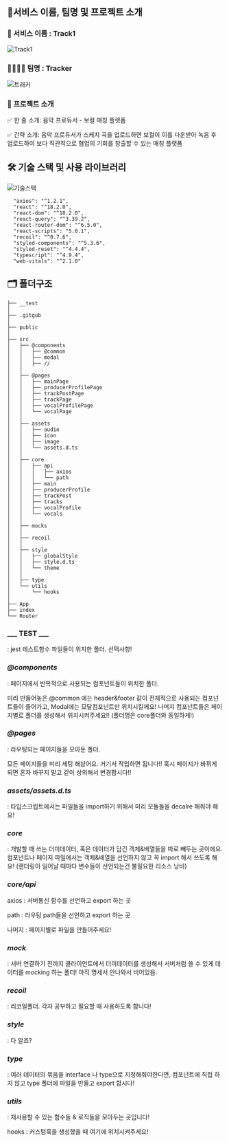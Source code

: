 ## 💙서비스 이름, 팀명 및 프로젝트 소개

### 🚚 서비스 이름 : Track1

![Track1](https://user-images.githubusercontent.com/70846061/210478155-4e5110f4-fc47-4635-ac1e-d1bf4ef9ab18.png)

### 👨‍👩‍👦‍👦 팀명 : Tracker

![트래커](https://user-images.githubusercontent.com/70846061/210478421-3dd3d11d-471e-412a-b64e-802b5aa3ff92.jpeg)

### 📑 프로젝트 소개

✅ 한 줄 소개: 음악 프로듀서 - 보컬 매칭 플랫폼

✅ 간략 소개: 음악 프로듀서가 스케치 곡을 업로드하면 보컬이 이를 다운받아 녹음 후 업로드하여 보다 직관적으로 협업의 기회를 창출할 수 있는 매칭 플랫폼

## 🛠️ 기술 스택 및 사용 라이브러리

![기술스택](https://user-images.githubusercontent.com/70846061/210489329-c03c1357-ce80-49cb-a2b6-32b800a3765a.png)

```
  "axios": "^1.2.1",
  "react": "^18.2.0",
  "react-dom": "^18.2.0",
  "react-query": "^3.39.2",
  "react-router-dom": "^6.5.0",
  "react-scripts": "5.0.1",
  "recoil": "^0.7.6",
  "styled-components": "^5.3.6",
  "styled-reset": "^4.4.4",
  "typescript": "^4.9.4",
  "web-vitals": "^2.1.0"
```

## 🗂 폴더구조

```
├── __test
│
├── .gitgub
│
├── public
│
├── src
│   ├── @components
│   │   ├── @common
│   │   ├── modal
│   │   ├── //
│   │
│   ├── @pages
│   │   ├── mainPage
│   │   ├── producerProfilePage
│   │   ├── trackPostPage
│   │   ├── trackPage
│   │   ├── vocalProfilePage
│   │   └── vocalPage
│   │
│   ├── assets
│   │   ├── audio
│   │   ├── icon
│   │   ├── image
│   │   └── assets.d.ts
│   │
│   ├── core
│   │   ├── api
│   │   │   ├── axios
│   │   │   └── path
│   │   ├── main
│   │   ├── producerProfile
│   │   ├── trackPost
│   │   ├── tracks
│   │   ├── vocalProfile
│   │   └── vocals
│   │
│   ├── mocks
│   │
│   ├── recoil
│   │
│   ├── style
│   │   ├── globalStyle
│   │   ├── style.d.ts
│   │   └── theme
│   │
│   ├── type
│   └── utils
│       └── hooks
│
├── App
├── index
└── Router

```

### \_\_\_ **TEST** \_\_\_

: jest 테스트함수 파일들이 위치한 폴더. 선택사항!

### _**@components**_

: 페이지에서 반복적으로 사용되는 컴포넌트들이 위치한 폴더.

미리 만들어놓은 @common 에는 header&footer 같이 전체적으로 사용되는 컴포넌트들이 들어가고, Modal에는 모달컴포넌트만 위치시킬께요! 나머지 컴포넌트들은 페이지별로 폴더를 생성해서 위치시켜주세요!! (폴더명은 core폴더와 동일하게!)

### _**@pages**_

: 라우팅되는 페이지들을 모아둔 폴더.

모든 페이지들을 미리 세팅 해놨어요. 거기서 작업하면 됩니다!! 혹시 페이지가 바뀌게 되면 혼자 바꾸지 말고 같이 상의해서 변경합시다!!

### _**assets/assets.d.ts**_

: 타입스크립트에서는 파일들을 import하기 위해서 미리 모듈들을 decalre 해줘야 해요!

### _**core**_

: 개발할 때 쓰는 더미데이터, 혹은 데이터가 담긴 객체&배열들을 따로 빼두는 곳이에요.
컴포넌트나 페이지 파일에서는 객체&배열을 선언하지 않고 꼭 import 해서 쓰도록 해요! (랜더링이 일어날 때마다 변수들이 선언되는건 불필요한 리소스 낭비)

### _**core/api**_

axios : 서버통신 함수를 선언하고 export 하는 곳

path : 라우팅 path들을 선언하고 export 하는 곳

나머지 : 페이지별로 파일을 만들어주세요!

### _**mock**_

: 서버 연결하기 전까지 클라이언트에서 더미데이터를 생성해서 서버처럼 쓸 수 있게 데이터를 mocking 하는 폴더! 아직 명세서 안나와서 비어있음.

### _**recoil**_

: 리코일폴더. 각자 공부하고 필요할 때 사용하도록 합니다!

### _**style**_

: 다 알죠?

### _**type**_

: 여러 데이터의 묶음을 interface 나 type으로 지정해줘야한다면, 컴포넌트에 직접 하지 않고 type 폴더에 파일을 만들고 export 합시다!

### _**utils**_

: 재사용할 수 있는 함수들 & 로직들을 모아두는 곳입니다!

hooks : 커스텀훅을 생성했을 때 여기에 위치시켜주세요!
